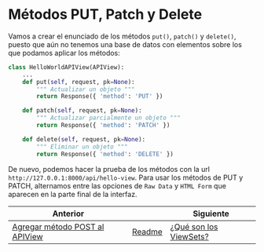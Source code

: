# Métodos PUT, Patch y Delete

Vamos a crear el enunciado de los métodos `put()`, `patch()` y `delete()`, puesto que aún no tenemos una base de datos con elementos sobre los que podamos aplicar los métodos:

```py
class HelloWorldAPIView(APIView):
    ...
    def put(self, request, pk=None):
        """ Actualizar un objeto """
        return Response({ 'method': 'PUT' })

    def patch(self, request, pk=None):
        """ Actualizar parcialmente un objeto """
        return Response({ 'method': 'PATCH' })

    def delete(self, request, pk=None):
        """ Eliminar un objeto """
        return Response({ 'method': 'DELETE' })
```

De nuevo, podemos hacer la prueba de los métodos con la url `http://127.0.0.1:8000/api/hello-view`. Para usar los métodos de PUT y PATCH, alternamos entre las opciones de `Raw Data` y `HTML Form` que aparecen en la parte final de la interfaz.

| Anterior |                        | Siguiente                                   |
| -------- | ---------------------- | ------------------------------------------- |
| [Agregar método POST al APIView](12_Agregar_Metodo_POST_APIView.md) | [Readme](../../README.md) | [¿Qué son los ViewSets?](14_Que_es_ViewSet.md) |
